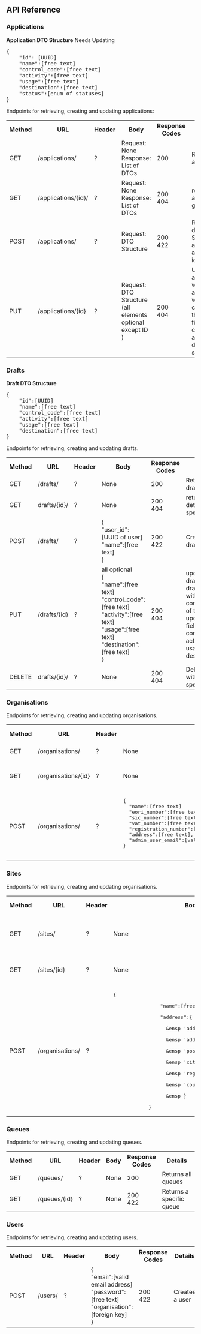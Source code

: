 ## API Reference

### Applications

**Application DTO Structure**
Needs Updating
<pre>
{
    "id": [UUID]
    "name":[free text] 
    "control_code":[free text] 
    "activity":[free text]
    "usage":[free text]
    "destination":[free text]
    "status":[enum of statuses]
}
</pre>

Endpoints for retrieving, creating and updating applications:

<table>
    <tr>
        <th>Method</th><th>URL</th><th>Header</th><th>Body</th><th>Response <br> Codes</th>
        <th max-width: 30px >Details</th>
    </tr>
    <!–– Applications ––>
    <tr>
        <td>GET</td>
        <td>/applications/</td>
        <td>?</td>
        <td>Request:  None <br> Response: List of DTOs </td>
        <td>200</td>
        <td>Returns all applications</td>
    </tr>
    <tr>
        <td>GET</td>
        <td>/applications/{id}/</td>
        <td>?</td>
        <td>Request:  None <br> Response: List of DTOs </td>
        <td>200 <br> 404 </td>
        <td>returns application with given id</td>
    </tr>
    <tr>
        <td>POST</td>
        <td>/applications/</td>
        <td>?</td>
        <td>Request:  DTO Structure <br>
        </td>
        <td>200 <br> 422 </td>
        <td>Requires valid draft id <br>
            Submits application with aforementioned id <br>
        </td>
    </tr>
    <tr>
        <td>PUT</td>
        <td>/applications/{id}</td>
        <td>?</td>
        <td>Request:  DTO Structure <br>
        (all elements optional except ID )       
        </td>
        <td>200 <br> 404 </td>
        <td>Updates the application <br>
            with application_id <br>
            with any combination of <br>
            the updatable fields: name, <br>
            control_code, activity, usage,  <br>
            destination, status.</td>
</table>


### Drafts
**Draft DTO Structure**
<pre>
{
    "id":[UUID]
    "name":[free text]
    "control_code":[free text]
    "activity":[free text]
    "usage":[free text]
    "destination":[free text]
}
</pre>


Endpoints for retrieving, creating and updating drafts.

<table>
    <tr>
        <th>Method</th><th>URL</th><th>Header</th><th>Body</th><th>Response <br> Codes</th><th>Details</th>
    </tr>
    <!–– Drafts ––>
    <tr>
        <td>GET</td>
        <td>/drafts/</td>
        <td>?</td>
        <td>None</td>
        <td>200</td>
        <td>Returns all drafts</td>
    </tr>
    <tr>
        <td>GET</td>
        <td>drafts/{id}/</td>
        <td>?</td>
        <td>None</td>
        <td>200   <br>
            404
        </td>
        <td>returns details of a specific draft</td>
    </tr>
    <tr>
        <td>POST</td>
        <td>/drafts/</td>
        <td>?</td>
        <td>{ <br> 
              "user_id":[UUID of user] <br> 
              "name":[free text] <br>  
            }
        </td>
        <td>200 <br> 422 </td>
        <td>Creates a draft </td>
    </tr>
    <tr>
        <td>PUT</td>
        <td>/drafts/{id}</td>
        <td>?</td>
        <td>all optional <br>
            { <br>
                "name":[free text]  <br>
                "control_code":[free text]  <br>
                "activity":[free text] <br>
                "usage":[free text] <br>
                "destination":[free text] <br>
            }
        </td>
        <td>200 <br> 404 </td>
        <td> updates the draft(ref. draft_id)  <br>
             with any combination of the  <br>
             updatable fields: name,  <br> 
             control_code, activity,  <br>
             usage, destination.
        </td>
    </tr>
    <tr>
        <td>DELETE</td>
        <td>drafts/{id}/</td>
        <td>?</td>
        <td>None</td>
        <td>200   <br>
            404
        </td>
        <td>Deletes draft with specified id</td>
    </tr>
</table>

### Organisations
Endpoints for retrieving, creating and updating organisations.
<table>
    <tr>
        <th>Method</th><th>URL</th><th>Header</th><th>Body</th><th>Response <br> Codes</th><th>Details</th>
    </tr>
    <!–– Organisations ––>
    <tr>
        <td>GET</td>
        <td>/organisations/</td>
        <td>?</td>
        <td>None</td>
        <td>200</td>
        <td>Returns all organisations</td>
    </tr>
    <tr>
        <td>GET</td>
        <td>/organisations/{id}</td>
        <td>?</td>
        <td>None</td>
        <td>200   <br>
            404
        <td>Returns details of a   <br>
        specific organisation</td>
    </tr>
    <tr>
        <td>POST</td>
        <td>/organisations/</td>
        <td>?</td>
        <td>
        <pre>
{
  "name":[free text]
  "eori_number":[free text], 
  "sic_number":[free text],
  "vat_number":[free text],
  "registration_number":[free text],
  "address":[free text],
  "admin_user_email":[valid email address]            
}
        </pre>
        </td>
        <td>200 <br> 422 </td>
        <td>Creates a organisation </td>
    </tr>
</table>

### Sites
Endpoints for retrieving, creating and updating organisations.
<table>
    <tr>
        <th>Method</th><th>URL</th><th>Header</th><th>Body</th><th>Response <br> Codes</th><th>Details</th>
    </tr>
    <!–– Sites ––>
    <tr>
        <td>GET</td>
        <td>/sites/</td>
        <td>?</td>
        <td>None</td>
        <td>200</td>
        <td>Returns all sites belonging  <br>
         to the users organisation</td>
    </tr>
    <tr>
        <td>GET</td>
        <td>/sites/{id}</td>
        <td>?</td>
        <td>None</td>
        <td>200   <br>
            404
        </td>
        <td>Returns details of <br>
        a specific site</td>
    </tr>
    <tr>
        <td>POST</td>
        <td>/organisations/</td>
        <td>?</td>
        <td><pre>{ <br> 
                "name":[free text] <br>
                "address":{ <br>
                  &ensp 'address_line_1':[free text], <br>
                  &ensp 'address_line_2':[free text], <br>
                  &ensp 'postcode':[free text], <br>
                  &ensp 'city':[free text], <br>
                  &ensp 'region':[free text], <br>
                  &ensp 'country':[free text] <br>
                  &ensp }  <br>              
            }</pre>
        </td>
        <td>200 <br> 422 </td>
        <td>Creates a organisation </td>
    </tr>

</table>

### Queues
Endpoints for retrieving, creating and updating queues.
<table>
    <tr>
        <th>Method</th><th>URL</th><th>Header</th><th>Body</th><th>Response <br> Codes</th><th>Details</th>
    </tr>
    <!–– Queues ––>
    <tr>
        <td>GET</td>
        <td>/queues/</td>
        <td>?</td>
        <td>None</td>
        <td>200</td>
        <td>Returns all queues</td>
    </tr>
    <tr>
        <td>GET</td>
        <td>/queues/{id}</td>
        <td>?</td>
        <td>None</td>
        <td>200 <br> 422 </td>
        <td>Returns a specific queue</td>
    </tr>
</table>

### Users
Endpoints for retrieving, creating and updating users.
<table>
    <tr>
        <th>Method</th><th>URL</th><th>Header</th><th>Body</th><th>Response <br> Codes</th><th>Details</th>
    </tr>
    <!–– Users ––>
    <tr>
        <td>POST</td>
        <td>/users/</td>
        <td>?</td>
        <td>{ <br>            
                "email":[valid email address] <br>
                "password":[free text] <br>
                "organisation":[foreign key] <br>          
            }
        </td>
        <td>200 <br> 422 </td>
        <td>Creates a user </td>
    </tr>
</table>
